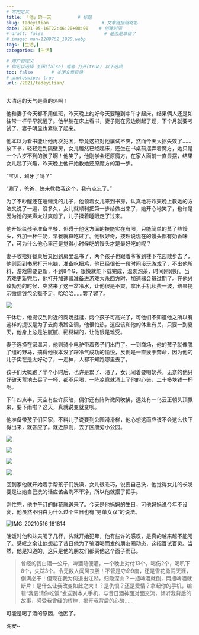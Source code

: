```yaml
---
# 常用定义
title: 「他」的一天          # 标题
slug: tadeyitian                    # 文章链接缩略名
date: 2021-05-16T22:46:20+08:00    # 创建时间
# draft: false                       # 是否是草稿？
# image: man-1209762_1920.webp
tags: [生活,]
categories: [生活]

# 用户自定义
# 你可以选择 关闭(false) 或者 打开(true) 以下选项
toc: false       # 关闭文章目录
# photoswipe: true
url: /2021/tadeyitian/
---
```


大清远的天气是真的热啊！

他和妻子今天都不用值班，昨天晚上约好今天要睡到中午才起床，结果俩人还是如往常一样早早就醒了。他半躺在床上看书，妻子则在旁边刷起了题，下个月就要考试了，妻子明显也紧张了起来。

他本以为看书能让他再次犯困，毕竟这招对他屡试不爽，然而今天大招失效了……放下书，轻轻走到隔壁房，女儿居然已经起床，还坐在书桌前摆弄着魔方，她只是一个六岁不到的孩子啊！他笑了，他刚学会还原魔方，在家人面前一直显摆，结果女儿起了兴趣，昨天晚上他开始教她还原魔方的第一步。

“宝贝，涮牙了吗？”

“涮了，爸爸，快来教教我这个，我有点忘了。”

为了不吵醒还在睡懒觉的儿子，他领着女儿来到书房，认真地将昨天晚上教她的方法又说了一遍，没多久，女儿就顺利把第一步给做出来了，她开心地笑了，也许是因为她的笑声太过爽朗了，儿子揉着睡眼走了过来。

他开始给孩子准备早餐，但碍于他这方面的技能实在有限，只能简单的蒸了些馒头，外加一杯牛奶，早餐就算吃过了。他很好奇，按理说现在的馒头都有奶香味了，可为什么他心里还是觉得小时候吃的馒头才是最好吃的呢？

妻子收拾好餐桌后又回到房里温书了，两个孩子也跟着爷爷到楼下花园散步去了，他则回到书房打开电脑，准备吃把鸡，他已经很长一段时间没玩[游戏](游戏.md)了，不出他所料，游戏需要更新，不到8个G，很快就能下载完成，温碗泡茶，时间刚刚好。当游戏更新完后，他打开加速器准备进游戏大杀四方时，加速器会员过期了。在他兴致勃勃的时候，突然来了这一盆冷水，让他很是不爽，拿出手机续费一波，结果提示微信钱包余额不足，哈哈哈……罢了罢了。

![](https://sdn.qylao.com/laomai/2023/02/27/163fc33a56e7d0-1.webp)

午休后，他提议到附近的商场逛逛，两个孩子可高兴了，可他们不知道他之所以有这样的提议是为了去商场蹭空调，他很怕热，这应该和他的体重有关，只要一到夏天，他身上总是油腻腻、黏糊糊的，让他很是难受。

妻子选择在家温习，他则骑小电驴带着孩子们出门了。一到商场，他的孩子就像脱了缰的野马，搞得他根本没了蹭冷气成功的愉悦，反倒是一直疲于奔命，因为他的儿子实在是太好动了，一走神，人都不知跑哪里去了。

孩子们大概跑了半个小时后，也许是累了、渴了，女儿闹着要喝奶茶，无奈的他只好破天荒地去买了一杯，都不用喝，一阵凉意就涌上了他的心头，二十多块钱一杯啊。

下午四点半，天空有些许灰暗，偶尔还有阵阵微风吹拂，远处有一乌云正朝头顶飘来，要下雨啦？这天，真就说变就变呗。

他准备带孩子们回家，不料儿子说要到公园滑滑梯，他心想这雨应该不会这么快下得出来，就答应了。就近原则，去了区府旁小公园。

![](https://sdn.qylao.com/laomai/2023/02/27/163fc33a5785d7-1.webp)

![](https://sdn.qylao.com/laomai/2023/02/27/163fc33a5805cd-1.webp)

![](https://sdn.qylao.com/laomai/2023/02/27/163fc33a588a36-1.webp)

![](https://sdn.qylao.com/laomai/2023/02/27/163fc33a59117e-1.webp)

回到家他就开始着手帮孩子们洗澡，女儿很乖巧，说要自己洗，他觉得女儿的长发要是让她自己洗的话应该会洗不干净，所以他就搭了把手。

刚忙完，他中午订的鲜花就送来了。今天是他妈妈的生日，可他妈妈说今年不设宴，他虽然不明白为什么过个生日也有“男单女双”的说法。

![IMG_20210516_181814](https://sdn.qylao.com/laomai/2023/02/27/163fc33a5987a3-1.webp)

晚饭时他和妹夫喝了几杯，头就开始犯晕，他有些许的感叹，是真的越来越不能喝了。感叹之余让他想起了昔日他为了骗酒喝而发的朋友圈动态，这招百试百灵。当然，他是知道的，这只是他的朋友们都买他这个面子而已。

> 曾经的我白酒一公斤，啤酒随便灌，一个晚上对付13个，喝伤2个，喝叭下8个，失踪3个。令无数人闻风丧胆！不管是夺命9度，还是雪花勇闯天涯，倒满必干！但现在我为何退出江湖，归隐深山？一瓶啤酒就倒，两瓶啤酒就断片！是什么让我改变如此之大！？是仇恨？还是爱情？拿起你的手机，编辑“我要请你吃饭”发送到本人手机，与昔日酒神面对面交流，倾听我背后的故事，感受我曾经的辉煌，揭开我背后的心酸……

可能是喝了酒的原因，他困了。

晚安~